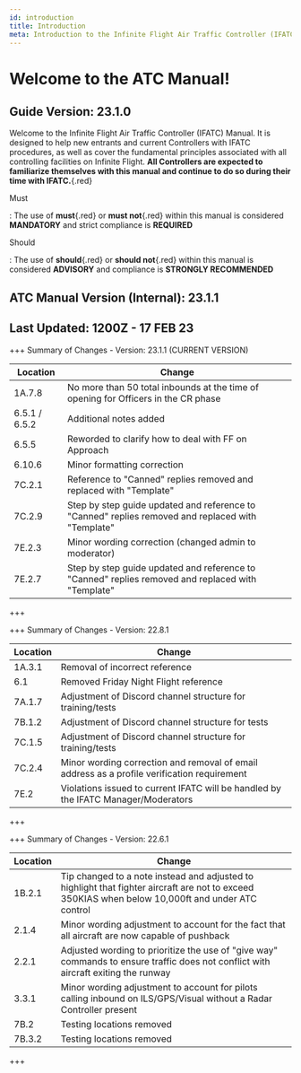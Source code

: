 ```yaml
---
id: introduction
title: Introduction
meta: Introduction to the Infinite Flight Air Traffic Controller (IFATC) Manual.
---
```


# Welcome to the ATC Manual!



## Guide Version: 23.1.0



Welcome to the Infinite Flight Air Traffic Controller (IFATC) Manual. It is designed to help new entrants and current Controllers with IFATC procedures, as well as cover the fundamental principles associated with all controlling facilities on Infinite Flight. **All Controllers are expected to familiarize themselves with this manual and continue to do so during their time with IFATC.**{.red}



Must

: The use of **must**{.red} or **must not**{.red} within this manual is considered **MANDATORY** and strict compliance is **REQUIRED**

Should

: The use of **should**{.red} or **should not**{.red} within this manual is considered **ADVISORY** and compliance is **STRONGLY RECOMMENDED**



## ATC Manual Version (Internal): 23.1.1

## Last Updated: 1200Z - 17 FEB 23



+++ Summary of Changes - Version: 23.1.1 (CURRENT VERSION)

| Location      | Change                                                       |
| ------------- | ------------------------------------------------------------ |
| 1A.7.8        | No more than 50 total inbounds at the time of opening for Officers in the CR phase |
| 6.5.1 / 6.5.2 | Additional notes added                                       |
| 6.5.5         | Reworded to clarify how to deal with FF on Approach          |
| 6.10.6        | Minor formatting correction                                  |
| 7C.2.1        | Reference to "Canned" replies removed and replaced with "Template" |
| 7C.2.9        | Step by step guide updated and reference to "Canned" replies removed and replaced with "Template" |
| 7E.2.3        | Minor wording correction (changed admin to moderator)        |
| 7E.2.7        | Step by step guide updated and reference to "Canned" replies removed and replaced with "Template" |

+++



+++ Summary of Changes - Version: 22.8.1

| Location | Change                                                       |
| -------- | ------------------------------------------------------------ |
| 1A.3.1   | Removal of incorrect reference                               |
| 6.1      | Removed Friday Night Flight reference                        |
| 7A.1.7   | Adjustment of Discord channel structure for training/tests   |
| 7B.1.2   | Adjustment of Discord channel structure for tests            |
| 7C.1.5   | Adjustment of Discord channel structure for training/tests   |
| 7C.2.4   | Minor wording correction and removal of email address as a profile verification requirement |
| 7E.2     | Violations issued to current IFATC will be handled by the IFATC Manager/Moderators |

+++



+++ Summary of Changes - Version: 22.6.1

| Location | Change                                                       |
| -------- | ------------------------------------------------------------ |
| 1B.2.1   | Tip changed to a note instead and adjusted to highlight that fighter aircraft are not to exceed 350KIAS when below 10,000ft and under ATC control |
| 2.1.4    | Minor wording adjustment to account for the fact that all aircraft are now capable of pushback |
| 2.2.1    | Adjusted wording to prioritize the use of "give way" commands to ensure traffic does not conflict with aircraft exiting the runway |
| 3.3.1    | Minor wording adjustment to account for pilots calling inbound on ILS/GPS/Visual without a Radar Controller present |
| 7B.2     | Testing locations removed                                    |
| 7B.3.2   | Testing locations removed                                    |

+++

